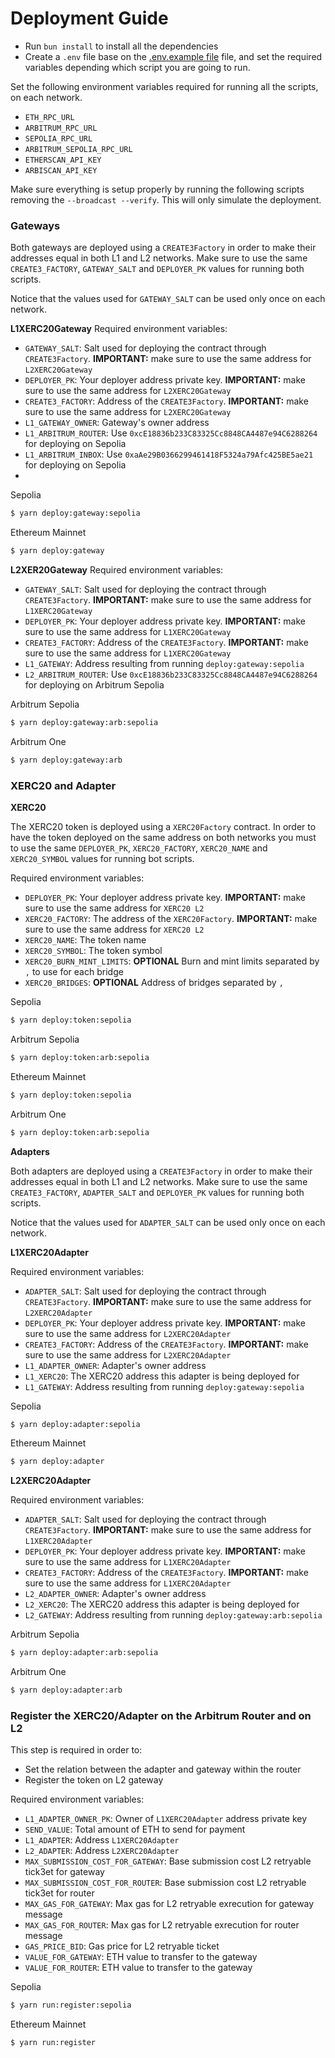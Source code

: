 # Deployment Guide

- Run `bun install` to install all the dependencies
- Create a `.env` file base on the [.env.example file](../.env.example) file, and set the required variables depending
  which script you are going to run.

Set the following environment variables required for running all the scripts, on each network.

- `ETH_RPC_URL`
- `ARBITRUM_RPC_URL`
- `SEPOLIA_RPC_URL`
- `ARBITRUM_SEPOLIA_RPC_URL`
- `ETHERSCAN_API_KEY`
- `ARBISCAN_API_KEY`

Make sure everything is setup properly by running the following scripts removing the `--broadcast --verify`. This will
only simulate the deployment.

### Gateways

Both gateways are deployed using a `CREATE3Factory` in order to make their addresses equal in both L1 and L2 networks.
Make sure to use the same `CREATE3_FACTORY`, `GATEWAY_SALT` and `DEPLOYER_PK` values for running both scripts.

Notice that the values used for `GATEWAY_SALT` can be used only once on each network.

**L1XERC20Gateway** Required environment variables:

- `GATEWAY_SALT`: Salt used for deploying the contract through `CREATE3Factory`. **IMPORTANT:** make sure to use the
  same address for `L2XERC20Gateway`
- `DEPLOYER_PK`: Your deployer address private key. **IMPORTANT:** make sure to use the same address for
  `L2XERC20Gateway`
- `CREATE3_FACTORY`: Address of the `CREATE3Factory`. **IMPORTANT:** make sure to use the same address for
  `L2XERC20Gateway`
- `L1_GATEWAY_OWNER`: Gateway's owner address
- `L1_ARBITRUM_ROUTER`: Use `0xcE18836b233C83325Cc8848CA4487e94C6288264` for deploying on Sepolia
- `L1_ARBITRUM_INBOX`: Use `0xaAe29B0366299461418F5324a79Afc425BE5ae21` for deploying on Sepolia
-

Sepolia

```sh
$ yarn deploy:gateway:sepolia
```

Ethereum Mainnet

```sh
$ yarn deploy:gateway
```

**L2XER20Gateway** Required environment variables:

- `GATEWAY_SALT`: Salt used for deploying the contract through `CREATE3Factory`. **IMPORTANT:** make sure to use the
  same address for `L1XERC20Gateway`
- `DEPLOYER_PK`: Your deployer address private key. **IMPORTANT:** make sure to use the same address for
  `L1XERC20Gateway`
- `CREATE3_FACTORY`: Address of the `CREATE3Factory`. **IMPORTANT:** make sure to use the same address for
  `L1XERC20Gateway`
- `L1_GATEWAY`: Address resulting from running `deploy:gateway:sepolia`
- `L2_ARBITRUM_ROUTER`: Use `0xcE18836b233C83325Cc8848CA4487e94C6288264` for deploying on Arbitrum Sepolia

Arbitrum Sepolia

```sh
$ yarn deploy:gateway:arb:sepolia
```

Arbitrum One

```sh
$ yarn deploy:gateway:arb
```

### XERC20 and Adapter

**XERC20**

The XERC20 token is deployed using a `XERC20Factory` contract. In order to have the token deployed on the same address
on both networks you must to use the same `DEPLOYER_PK`, `XERC20_FACTORY`, `XERC20_NAME` and `XERC20_SYMBOL` values for
running bot scripts.

Required environment variables:

- `DEPLOYER_PK`: Your deployer address private key. **IMPORTANT:** make sure to use the same address for `XERC20 L2`
- `XERC20_FACTORY`: The address of the `XERC20Factory`. **IMPORTANT:** make sure to use the same address for `XERC20 L2`
- `XERC20_NAME`: The token name
- `XERC20_SYMBOL`: The token symbol
- `XERC20_BURN_MINT_LIMITS`: **OPTIONAL** Burn and mint limits separated by `,` to use for each bridge
- `XERC20_BRIDGES`: **OPTIONAL** Address of bridges separated by `,`

Sepolia

```sh
$ yarn deploy:token:sepolia
```

Arbitrum Sepolia

```sh
$ yarn deploy:token:arb:sepolia
```

Ethereum Mainnet

```sh
$ yarn deploy:token:sepolia
```

Arbitrum One

```sh
$ yarn deploy:token:arb:sepolia
```

**Adapters**

Both adapters are deployed using a `CREATE3Factory` in order to make their addresses equal in both L1 and L2 networks.
Make sure to use the same `CREATE3_FACTORY`, `ADAPTER_SALT` and `DEPLOYER_PK` values for running both scripts.

Notice that the values used for `ADAPTER_SALT` can be used only once on each network.

**L1XERC20Adapter**

Required environment variables:

- `ADAPTER_SALT`: Salt used for deploying the contract through `CREATE3Factory`. **IMPORTANT:** make sure to use the
  same address for `L2XERC20Adapter`
- `DEPLOYER_PK`: Your deployer address private key. **IMPORTANT:** make sure to use the same address for
  `L2XERC20Adapter`
- `CREATE3_FACTORY`: Address of the `CREATE3Factory`. **IMPORTANT:** make sure to use the same address for
  `L2XERC20Adapter`
- `L1_ADAPTER_OWNER`: Adapter's owner address
- `L1_XERC20`: The XERC20 address this adapter is being deployed for
- `L1_GATEWAY`: Address resulting from running `deploy:gateway:sepolia`

Sepolia

```sh
$ yarn deploy:adapter:sepolia
```

Ethereum Mainnet

```sh
$ yarn deploy:adapter
```

**L2XERC20Adapter**

Required environment variables:

- `ADAPTER_SALT`: Salt used for deploying the contract through `CREATE3Factory`. **IMPORTANT:** make sure to use the
  same address for `L1XERC20Adapter`
- `DEPLOYER_PK`: Your deployer address private key. **IMPORTANT:** make sure to use the same address for
  `L1XERC20Adapter`
- `CREATE3_FACTORY`: Address of the `CREATE3Factory`. **IMPORTANT:** make sure to use the same address for
  `L1XERC20Adapter`
- `L2_ADAPTER_OWNER`: Adapter's owner address
- `L2_XERC20`: The XERC20 address this adapter is being deployed for
- `L2_GATEWAY`: Address resulting from running `deploy:gateway:arb:sepolia`

Arbitrum Sepolia

```sh
$ yarn deploy:adapter:arb:sepolia
```

Arbitrum One

```sh
$ yarn deploy:adapter:arb
```

### Register the XERC20/Adapter on the Arbitrum Router and on L2

This step is required in order to:

- Set the relation between the adapter and gateway within the router
- Register the token on L2 gateway

Required environment variables:

- `L1_ADAPTER_OWNER_PK`: Owner of `L1XERC20Adapter` address private key
- `SEND_VALUE`: Total amount of ETH to send for payment
- `L1_ADAPTER`: Address `L1XERC20Adapter`
- `L2_ADAPTER`: Address `L2XERC20Adapter`
- `MAX_SUBMISSION_COST_FOR_GATEWAY`: Base submission cost L2 retryable tick3et for gateway
- `MAX_SUBMISSION_COST_FOR_ROUTER`: Base submission cost L2 retryable tick3et for router
- `MAX_GAS_FOR_GATEWAY`: Max gas for L2 retryable exrecution for gateway message
- `MAX_GAS_FOR_ROUTER`: Max gas for L2 retryable exrecution for router message
- `GAS_PRICE_BID`: Gas price for L2 retryable ticket
- `VALUE_FOR_GATEWAY`: ETH value to transfer to the gateway
- `VALUE_FOR_ROUTER`: ETH value to transfer to the gateway

Sepolia

```sh
$ yarn run:register:sepolia
```

Ethereum Mainnet

```sh
$ yarn run:register
```
